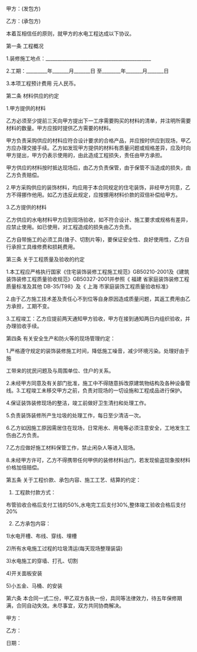 
 


甲方：(发包方)


乙方：(承包方)


本着互相信任的原则，就甲方的水电工程达成以下协议。


第一条 工程概况


1.装修施工地点：_____________________________________________


2.工期：_________年_______月_______日 至________年_______月_______日


3.本项工程预计费用 元人民币。


第二条 材料供应的约定


1.甲方提供的材料


乙方必须至少提前三天向甲方提出下一工序需要购买的材料的清单，并注明所需要 材料的数量。甲方应按时提供乙方需要的材料。


甲方负责采购供应的材料应符合设计要求的合格产品，并应按时供应到现场，甲乙方应办理交接手续。乙方如发现甲方提供的材料有质量问题或规格差异，应及时向甲方提出，甲方仍表示使用的，由此造成工程损失，责任由甲方承担。


甲方供应的材料按时抵达现场后，由乙方负责保管，由于保管不当造成的损失，由乙方负责赔偿。


2.甲方采购供应的装饰材料，均应用于本合同规定的住宅装饰，非经甲方同意，乙方不得挪作他用。如乙方违反此规定，应按挪用材料价款的双倍补偿给甲方。


3.乙方提供的材料


乙方供应的水电材料甲方应到现场验收，如不符合设计、施工要求或规格有差异，应禁止使用。如已使用，对工程造成的损失由乙方负责。


乙方自带施工的必须工具(锥子、切割片等)，要保证安全性、良好使用性，乙方自行承担工具维修费和损耗费用。


第三条 关于工程质量及验收的约定


1.本工程应严格执行国家《住宅装饰装修工程施工规范》GB50210-2001及《建筑装饰装修工程质量验收规范》GB50327-2001并参照《
福建
省家庭装饰装修工程质量标准及其他 DB-35/T98》及《
上海
市家庭装饰工程质量验收标准》


2.由于乙方施工技术差及责任心不到位等自身原因造成质量问题，其返工费用由乙方承担，工期不变。


3.工程竣工：乙方应提前两天通知甲方验收，甲方在接到通知两日内组织验收，并办理验收手续。


第四条 有关安全生产和防火等的现场管理约定：


1.严格遵守规定的装饰装修施工时间，降低施工噪音，减少环境污染。处理好由于施


工带来的扰民问题及与周围单位、住户的关系。


2.未经甲方同意及有关部门批准，施工中不得随意拆改原建筑物结构及各种设备管线。3.工程竣工未移交甲方之前，负责对现场的一切设施和工程成品进行保护。


4.保证装饰装修现场的整洁，竣工前做好卫生清扫和处理工作。


5.负责装饰装修所产生垃圾的处理工作，每日至少清洁一次。


6.乙方如因施工原因需居住在现场，日常用水、用电等必须注意安全，工地发生工伤由乙方负责。


7.乙方应做好施工材料保管工作，禁止闲杂人等进入现场。


8.未经甲方许可，乙方不得携带任何甲供的装修材料出门，若发现偷盗现象按材料价格加倍赔偿。


第五条 关于工程价款、承包内容、施工工艺、结算的约定：


1. 工程款付款方式：


布管验收合格后支付工钱的50%,水电完工后支付30%,整体竣工验收合格后支付20%


2. 乙方承包内容：


1)水电开槽、布线、穿线、埋槽


2)所有水电施工过程的垃圾清运(每天现场整理装袋)


3)水电施工的穿墙、打孔、切割


4)开关面板安装


5)小五金、马桶、的安装


第六条 本合同一式二份，甲乙双方各执一份，具同等法律效力，待五年保修期满，合同自动失效。未尽事宜，双方共同协商解决。


甲方：


乙方：


日期：

 


 

 
 
 
 
 
  


  
 

  


  


  
 
 
 
 


